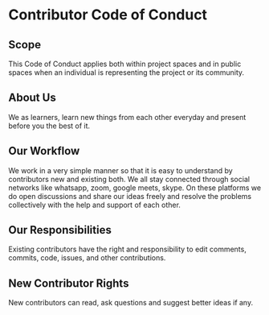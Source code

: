 # Contributor Code of Conduct

## Scope
This Code of Conduct applies both within project spaces and in public spaces when an individual is representing the project or its community. 

## About Us
We as learners, learn new things from each other everyday and present before you the best of it.    

## Our Workflow
We work in a very simple manner so that it is easy to understand by contributors new and existing both. We all stay connected through social networks like whatsapp, zoom, google meets, skype. On these platforms we do open discussions and share our ideas freely and resolve the problems collectively with the help and support of each other.  

## Our Responsibilities
Existing contributors have the right and responsibility to  edit comments, commits, code, issues, and other contributions. 

## New Contributor Rights
New contributors can read, ask questions and suggest better ideas if any.
